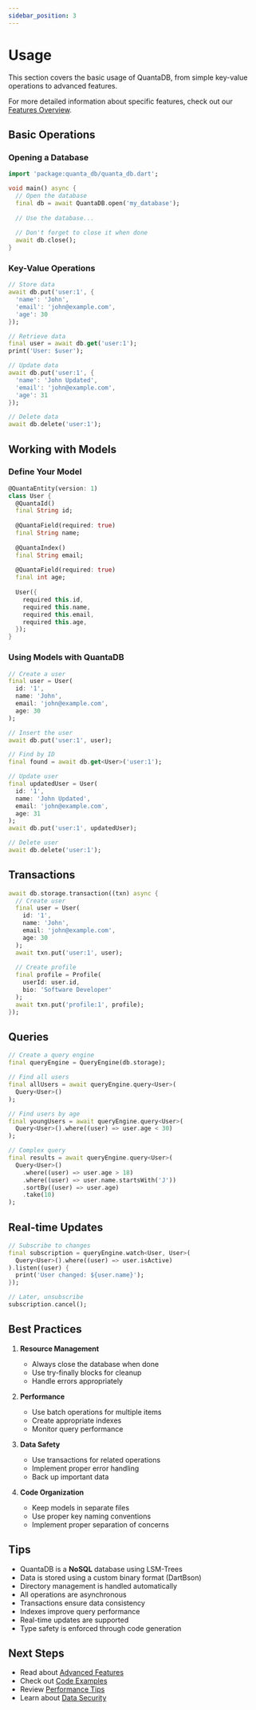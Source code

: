 ```yaml
---
sidebar_position: 3
---
```


# Usage

This section covers the basic usage of QuantaDB, from simple key-value operations to advanced features.

For more detailed information about specific features, check out our [Features Overview](features/overview).

## Basic Operations

### Opening a Database

```dart
import 'package:quanta_db/quanta_db.dart';

void main() async {
  // Open the database
  final db = await QuantaDB.open('my_database');
  
  // Use the database...
  
  // Don't forget to close it when done
  await db.close();
}
```

### Key-Value Operations

```dart
// Store data
await db.put('user:1', {
  'name': 'John',
  'email': 'john@example.com',
  'age': 30
});

// Retrieve data
final user = await db.get('user:1');
print('User: $user');

// Update data
await db.put('user:1', {
  'name': 'John Updated',
  'email': 'john@example.com',
  'age': 31
});

// Delete data
await db.delete('user:1');
```

## Working with Models

### Define Your Model

```dart
@QuantaEntity(version: 1)
class User {
  @QuantaId()
  final String id;
  
  @QuantaField(required: true)
  final String name;
  
  @QuantaIndex()
  final String email;
  
  @QuantaField(required: true)
  final int age;
  
  User({
    required this.id,
    required this.name,
    required this.email,
    required this.age,
  });
}
```

### Using Models with QuantaDB

```dart
// Create a user
final user = User(
  id: '1',
  name: 'John',
  email: 'john@example.com',
  age: 30
);

// Insert the user
await db.put('user:1', user);

// Find by ID
final found = await db.get<User>('user:1');

// Update user
final updatedUser = User(
  id: '1',
  name: 'John Updated',
  email: 'john@example.com',
  age: 31
);
await db.put('user:1', updatedUser);

// Delete user
await db.delete('user:1');
```

## Transactions

```dart
await db.storage.transaction((txn) async {
  // Create user
  final user = User(
    id: '1',
    name: 'John',
    email: 'john@example.com',
    age: 30
  );
  await txn.put('user:1', user);
  
  // Create profile
  final profile = Profile(
    userId: user.id,
    bio: 'Software Developer'
  );
  await txn.put('profile:1', profile);
});
```

## Queries

```dart
// Create a query engine
final queryEngine = QueryEngine(db.storage);

// Find all users
final allUsers = await queryEngine.query<User>(
  Query<User>()
);

// Find users by age
final youngUsers = await queryEngine.query<User>(
  Query<User>().where((user) => user.age < 30)
);

// Complex query
final results = await queryEngine.query<User>(
  Query<User>()
    .where((user) => user.age > 18)
    .where((user) => user.name.startsWith('J'))
    .sortBy((user) => user.age)
    .take(10)
);
```

## Real-time Updates

```dart
// Subscribe to changes
final subscription = queryEngine.watch<User, User>(
  Query<User>().where((user) => user.isActive)
).listen((user) {
  print('User changed: ${user.name}');
});

// Later, unsubscribe
subscription.cancel();
```

## Best Practices

1. **Resource Management**
   - Always close the database when done
   - Use try-finally blocks for cleanup
   - Handle errors appropriately

2. **Performance**
   - Use batch operations for multiple items
   - Create appropriate indexes
   - Monitor query performance

3. **Data Safety**
   - Use transactions for related operations
   - Implement proper error handling
   - Back up important data

4. **Code Organization**
   - Keep models in separate files
   - Use proper key naming conventions
   - Implement proper separation of concerns

## Tips

- QuantaDB is a **NoSQL** database using LSM-Trees
- Data is stored using a custom binary format (DartBson)
- Directory management is handled automatically
- All operations are asynchronous
- Transactions ensure data consistency
- Indexes improve query performance
- Real-time updates are supported
- Type safety is enforced through code generation

## Next Steps

- Read about [Advanced Features](features/overview)
- Check out [Code Examples](https://github.com/champ96k/quanta_db/tree/master/example)
- Review [Performance Tips](features/performance)
- Learn about [Data Security](features/security) 